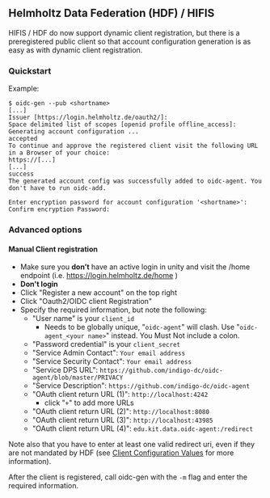 ## Helmholtz Data Federation (HDF) / HIFIS
HIFIS / HDF do now support dynamic client registration, but there is a
preregistered public client so that account configuration generation is as easy
as with dynamic client registration.

### Quickstart
Example:
```
$ oidc-gen --pub <shortname>
[...]
Issuer [https://login.helmholtz.de/oauth2/]: 
Space delimited list of scopes [openid profile offline_access]: 
Generating account configuration ...
accepted
To continue and approve the registered client visit the following URL in a Browser of your choice:
https://[...]
[...]
success
The generated account config was successfully added to oidc-agent. You don't have to run oidc-add.

Enter encryption password for account configuration '<shortname>': 
Confirm encryption Password: 
```

### Advanced options

#### Manual Client registration
- Make sure you **don’t** have an active login in unity and visit the /home endpoint (i.e. https://login.helmholtz.de/home )
- **Don't login**
- Click "Register a new account" on the top right
- Click "Oauth2/OIDC client Registration"
- Specify the required information, but note the following:
    - "User name" is your `client_id`
      - Needs to be globally unique, "`oidc-agent`" will clash. Use
          "`oidc-agent_<your name>`" instead. You Must Not include a colon.
    - "Password credential" is your `client_secret`
    - "Service Admin Contact": `Your email address`
    - "Service Security Contact": `Your email address`
    - "Service DPS URL": `https://github.com/indigo-dc/oidc-agent/blob/master/PRIVACY`
    - "Service Description": `https://github.com/indigo-dc/oidc-agent`
    - "OAuth client return URL (1)": `http://localhost:4242`
        - click "`+`" to add more URLs
    - "OAuth client return URL (2)": `http://localhost:8080`
    - "OAuth client return URL (3)": `http://localhost:43985`
    - "OAuth client return URL (4)": `edu.kit.data.oidc-agent:/redirect`

Note also that you have to enter at least one valid redirect uri, even if they
are not mandated by HDF (see [Client Configuration
Values](client-configuration-values.md#redirect-uri) for
more information).

After the client is registered, call oidc-gen with the `-m` flag and enter the
required information. 



